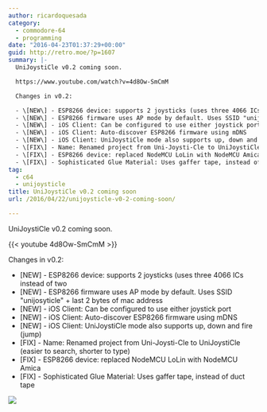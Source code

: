 ```yaml
---
author: ricardoquesada
category:
  - commodore-64
  - programming
date: "2016-04-23T01:37:29+00:00"
guid: http://retro.moe/?p=1607
summary: |-
  UniJoystiCle v0.2 coming soon.

  https://www.youtube.com/watch?v=4d8Ow-SmCmM

  Changes in v0.2:

  - \[NEW\] - ESP8266 device: supports 2 joysticks (uses three 4066 ICs instead of two
  - \[NEW\] - ESP8266 firmware uses AP mode by default. Uses SSID "unijosyticle" + last 2 bytes of mac address
  - \[NEW\] - iOS Client: Can be configured to use either joystick port
  - \[NEW\] - iOS Client: Auto-discover ESP8266 firmware using mDNS
  - \[NEW\] - iOS Client: UniJoystiCle mode also supports up, down and fire (jump)
  - \[FIX\] - Name: Renamed project from Uni-Joysti-Cle to UniJoystiCle (easier to search, shorter to type)
  - \[FIX\] - ESP8266 device: replaced NodeMCU LoLin with NodeMCU Amica
  - \[FIX\] - Sophisticated Glue Material: Uses gaffer tape, instead of duct tape
tag:
  - c64
  - unijoysticle
title: UniJoystiCle v0.2 coming soon
url: /2016/04/22/unijoysticle-v0-2-coming-soon/

---
```

UniJoystiCle v0.2 coming soon.

{{< youtube 4d8Ow-SmCmM >}}

Changes in v0.2:

- \[NEW\] - ESP8266 device: supports 2 joysticks (uses three 4066 ICs instead of two
- \[NEW\] - ESP8266 firmware uses AP mode by default. Uses SSID "unijosyticle" + last 2 bytes of mac address
- \[NEW\] - iOS Client: Can be configured to use either joystick port
- \[NEW\] - iOS Client: Auto-discover ESP8266 firmware using mDNS
- \[NEW\] - iOS Client: UniJoystiCle mode also supports up, down and fire (jump)
- \[FIX\] - Name: Renamed project from Uni-Joysti-Cle to UniJoystiCle (easier to search, shorter to type)
- \[FIX\] - ESP8266 device: replaced NodeMCU LoLin with NodeMCU Amica
- \[FIX\] - Sophisticated Glue Material: Uses gaffer tape, instead of duct tape

![](https://lh3.googleusercontent.com/-v5HpYE98e5Y/VxqZkRNg9tI/AAAAAAABd5U/VzwDJeceHdUFKQWCblmfzQr29Wk5HsYCACCo/s640/IMG_4191.jpg)
